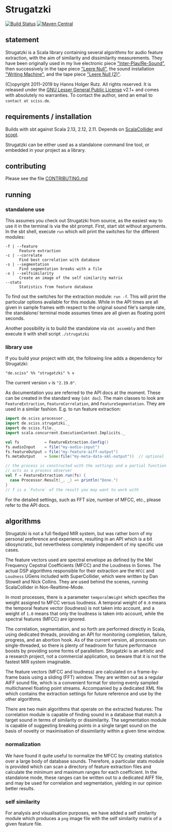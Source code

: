 # Strugatzki

[![Build Status](https://travis-ci.org/Sciss/Strugatzki.svg?branch=master)](https://travis-ci.org/Sciss/Strugatzki)
[![Maven Central](https://maven-badges.herokuapp.com/maven-central/de.sciss/strugatzki_2.12/badge.svg)](https://maven-badges.herokuapp.com/maven-central/de.sciss/strugatzki_2.12)

## statement

Strugatzki is a Scala library containing several algorithms for audio feature extraction, with the aim of 
similarity and dissimilarity measurements. They have been originally used in my live electronic 
piece ["Inter-Play/Re-Sound"](https://sciss.de/texts/liv_interplay.html), then successively in the tape 
piece ["Leere Null"](https://sciss.de/texts/tap_leerenull.html), the sound installation
["Writing Machine"](https://sciss.de/texts/ins_writingmachine.html), and the tape piece
["Leere Null (2)"](https://sciss.de/texts/tap_leerenull2.html).

(C)opyright 2011&ndash;2019 by Hanns Holger Rutz. All rights reserved. It is released under
the [GNU Lesser General Public License](https://git.iem.at/sciss/Strugatzki/raw/master/LICENSE) v2.1+ and 
comes with absolutely no warranties. To contact the author, send an email to `contact at sciss.de`.

## requirements / installation

Builds with sbt against Scala 2.13, 2.12, 2.11. Depends on [ScalaCollider](https://git.iem.at/sciss/ScalaCollider) 
and [scopt](https://github.com/scopt/scopt).

Strugatzki can be either used as a standalone command line tool, or embedded in your project as a library.

## contributing

Please see the file [CONTRIBUTING.md](CONTRIBUTING.md)

## running

### standalone use

This assumes you check out Strugatzki from source, as the easiest way to use it in the terminal is via the sbt 
prompt. First, start sbt without arguments. In the sbt shell, execute `run` which will print the switches for 
the different modules:

    -f | --feature
          Feature extraction
    -c | --correlate
          Find best correlation with database
    -s | --segmentation
          Find segmentation breaks with a file
    -x | --selfsimilarity
          Create an image of the self similarity matrix
    --stats
          Statistics from feature database

To find out the switches for the extraction module: `run -f`. This will print the particular options available 
for this module. While in the API times are all given in sample frames with respect to the original sound file's 
sample rate, the standalone/ terminal mode assumes times are all given as floating point seconds.

Another possibility is to build the standalone via `sbt assembly` and then execute it with shell script `./strugatzki`

### library use

If you build your project with sbt, the following line adds a dependency for Strugatzki:

    "de.sciss" %% "strugatzki" % v

The current version `v` is `"2.19.0"`.

As documentation you are referred to the API docs at the moment. These can be created in the standard way
(`sbt doc`). The main classes to look are `FeatureExtraction`, `FeatureCorrelation`, and `FeatureSegmentation`. 
They are used in a similar fashion. E.g. to run feature extraction:

```scala
import de.sciss.processor._
import de.sciss.strugatzki._
import de.sciss.file._
import scala.concurrent.ExecutionContext.Implicits._

val fs           = FeatureExtraction.Config()
fs.audioInput    = file("my-audio-input")
fs.featureOutput = file("my-feature-aiff-output")
fs.metaOutput    = Some(file("my-meta-data-xml-output"))  // optional

// the process is constructed with the settings and a partial function which
// acts as a process observer
val f = FeatureExtraction.run(fs) {
  case Processor.Result(_, _) => println("Done.")
}
// f is a `Future` of the result you may want to work with
```

For the detailed settings, such as FFT size, number of MFCC, etc., please refer to the API docs.

## algorithms

Strugatzki is not a full fledged MIR system, but was rather born of my personal preference and experience, 
resulting in an API which is a bit idiosyncratic, but nevertheless completely independent of my specific use cases.

The feature vectors used are spectral envelope as defined by the Mel Frequency Cepstral Coefficients (MFCC) and 
the Loudness in Sones. The actual DSP algorithms responsible for their extraction are the `MFCC` and `Loudness` 
UGens included with SuperCollider, which were written by Dan Stowell and Nick Collins. They are used behind the 
scenes, running ScalaCollider in Non-Realtime-Mode. 

In most processes, there is a parameter `temporalWeight` which specifies the weight assigned to MFCC versus 
loudness. A temporal weight of `0.0` means the temporal feature vector (loudness) is not taken into account, 
and a weight of `1.0` means that only the loudness is taken into account, while the spectral features (MFCC) 
are ignored.

The correlation, segmentation, and so forth are performed directly in Scala, using dedicated threads, providing 
an API for monitoring completion, failure, progress, and an abortion hook. As of the current version, all processes 
run single-threaded, so there is plenty of headroom for future performance boosts by providing some forms of 
parallelism. Strugatzki is an artistic and a research project, not a commercial application, so beware that it is 
not the fastest MIR system imaginable.

The feature vectors (MFCC and loudness) are calculated on a frame-by-frame basis using a sliding (FFT) window. They 
are written out as a regular AIFF sound file, which is a convenient format for storing evenly sampled multichannel 
floating point streams. Accompanied by a dedicated XML file which contains the extraction settings for future 
reference and use by the other algorithms.

There are two main algorithms that operate on the extracted features: The correlation module is capable of finding 
sound in a database that match a target sound in terms of similarity or dissimilarity. The segmentation module is 
capable of suggesting breaking points in a single target sound on the basis of novelty or maximisation of 
dissimilarity within a given time window.

### normalization

We have found it quite useful to normalize the MFCC by creating statistics over a large body of database sounds. 
Therefore, a particular stats module is provided which can scan a directory of feature extraction files and 
calculate the minimum and maximum ranges for each coefficient. In the standalone mode, these ranges can be 
written out to a dedicated AIFF file, and may be used for correlation and segmentation, yielding in our opinion 
better results.

### self similarity

For analysis and visualisation purposes, we have added a self similarity module which produces a `png` image file 
with the self similarity matrix of a given feature file.
